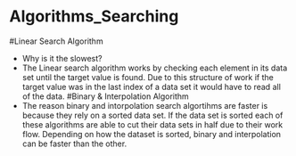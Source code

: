 # Algorithms_Searching
#Linear Search Algorithm
- Why is it the slowest?
- The Linear search algorithm works by checking each element in its data set until the target value is found. Due to this structure of work if the target value was in the last index of a data set it would have to read all of the data.
#Binary & Interpolation Algorithm
- The reason binary and intorpolation search algortihms are faster is because they rely on a sorted data set. If the data set is sorted each of these algorithms are able to cut their data sets in half due to their work flow. Depending on how the dataset is sorted, binary and interpolation can be faster than the other. 
